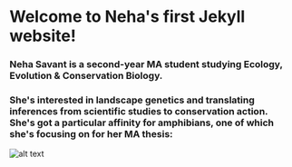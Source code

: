 # Welcome to Neha's first Jekyll website! 

### Neha Savant is a second-year MA student studying Ecology, Evolution & Conservation Biology. 
### She's interested in landscape genetics and translating inferences from scientific studies to conservation action. She's got a particular affinity for amphibians, one of which she's focusing on for her MA thesis: 

![alt text](https://nehasavant.files.wordpress.com/2017/12/whit001_1-e1513704957775.jpg?w=774&h=548 "A long-tail salamander in hand!")
